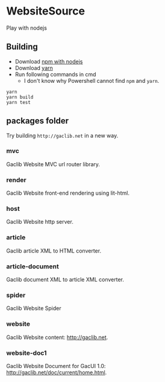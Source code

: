 # WebsiteSource

Play with nodejs

## Building

- Download [npm with nodejs](https://www.npmjs.com/get-npm)
- Download [yarn](https://yarnpkg.com/lang/en/)
- Run following commands in cmd
  - I don't know why Powershell cannot find `npm` and `yarn`.

```plaintext
yarn
yarn build
yarn test
```

## packages folder

Try building `http://gaclib.net` in a new way.

### mvc

Gaclib Website MVC url router library.

### render

Gaclib Website front-end rendering using lit-html.

### host

Gaclib Website http server.

### article

Gaclib article XML to HTML converter.

### article-document

Gaclib document XML to article XML converter.

### spider

Gaclib Website Spider

### website

Gaclib Website content: http://gaclib.net.

### website-doc1

Gaclib Website Document for GacUI 1.0: http://gaclib.net/doc/current/home.html.
